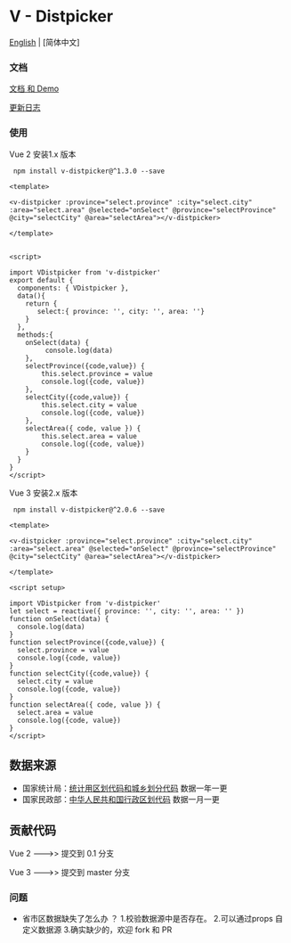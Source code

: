
# V - Distpicker



 

[English](./README.md) | [简体中文]

 
### 文档 

[文档 和 Demo ](https://19hphh.sse.codesandbox.io/)

[更新日志](./CHANGELOG.zh-CN.md)

 
### 使用

 Vue 2  安装1.x 版本

```shell
 npm install v-distpicker@^1.3.0 --save
```

```vue
<template>

<v-distpicker :province="select.province" :city="select.city" :area="select.area" @selected="onSelect" @province="selectProvince" @city="selectCity" @area="selectArea"></v-distpicker>

</template>


<script>

import VDistpicker from 'v-distpicker'
export default {
  components: { VDistpicker },
  data(){
    return {
       select:{ province: '', city: '', area: ''}
    }
  },
  methods:{
    onSelect(data) {
         console.log(data)
    },
    selectProvince({code,value}) {
        this.select.province = value
        console.log({code, value})
    },
    selectCity({code,value}) {
        this.select.city = value
        console.log({code, value})
    },
    selectArea({ code, value }) {
        this.select.area = value
        console.log({code, value})
    }
  }
}
</script>
```


 Vue 3  安装2.x 版本

```shell
 npm install v-distpicker@^2.0.6 --save
```

```vue
<template>

<v-distpicker :province="select.province" :city="select.city" :area="select.area" @selected="onSelect" @province="selectProvince" @city="selectCity" @area="selectArea"></v-distpicker>

</template>

<script setup>

import VDistpicker from 'v-distpicker'
let select = reactive({ province: '', city: '', area: '' })
function onSelect(data) {
  console.log(data)
}
function selectProvince({code,value}) {
  select.province = value
  console.log({code, value})
}
function selectCity({code,value}) {
  select.city = value
  console.log({code, value})
}
function selectArea({ code, value }) {
  select.area = value
  console.log({code, value})
}
</script>
```






## 数据来源

* 国家统计局：[统计用区划代码和城乡划分代码](http://www.stats.gov.cn/tjsj/tjbz/tjyqhdmhcxhfdm/2021/index.html) 数据一年一更
* 国家民政部：[中华人民共和国行政区划代码](http://www.mca.gov.cn/article/sj/tjbz/a/)  数据一月一更


## 贡献代码

Vue 2 --->> 提交到  0.1 分支

Vue 3 --->> 提交到  master 分支






### 问题

*   省市区数据缺失了怎么办 ？
  1.校验数据源中是否存在。
  2.可以通过props 自定义数据源 
  3.确实缺少的，欢迎 fork 和 PR 

<br>




